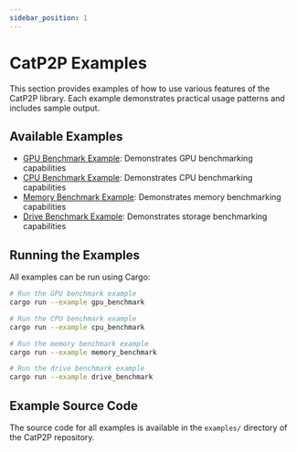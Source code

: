 ```yaml
---
sidebar_position: 1
---
```


# CatP2P Examples

This section provides examples of how to use various features of the CatP2P library. Each example demonstrates practical usage patterns and includes sample output.

## Available Examples

- [GPU Benchmark Example](gpu-benchmark-example): Demonstrates GPU benchmarking capabilities
- [CPU Benchmark Example](cpu-benchmark-example): Demonstrates CPU benchmarking capabilities
- [Memory Benchmark Example](memory-benchmark-example): Demonstrates memory benchmarking capabilities
- [Drive Benchmark Example](drive-benchmark-example): Demonstrates storage benchmarking capabilities

## Running the Examples

All examples can be run using Cargo:

```bash
# Run the GPU benchmark example
cargo run --example gpu_benchmark

# Run the CPU benchmark example
cargo run --example cpu_benchmark

# Run the memory benchmark example
cargo run --example memory_benchmark

# Run the drive benchmark example
cargo run --example drive_benchmark
```

## Example Source Code

The source code for all examples is available in the `examples/` directory of the CatP2P repository.
```

